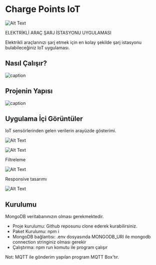 # Charge Points IoT
![Alt Text](https://thumbs.gfycat.com/IcyPiercingCockatiel-size_restricted.gif)

ELEKTRİKLİ ARAÇ ŞARJ İSTASYONU UYGULAMASI

Elektrikli araçlarınızı şarj etmek için en kolay şekilde şarj istasyonu bulabileceğiniz IoT uygulaması.

## Nasıl Çalışır?
![caption](https://serving.photos.photobox.com/871710234ab2671c74cf521f31ac74b210a4154462abb21d23a35cbcf343e60065c74248.jpg)

## Projenin Yapısı

![caption](https://serving.photos.photobox.com/538164910e363653b332e123164c028205912dae13ff848358925e1293513ca506d86caf.jpg)

## Uygulama İçi Görüntüler

IoT sensörlerinden gelen verilerin arayüzde gösterimi.

![Alt Text](https://thumbs.gfycat.com/MagnificentComfortableHomalocephale-size_restricted.gif)

![Alt Text](https://serving.photos.photobox.com/64335825e0c6cb61b7337767630d2921cc7e0e7126e10cafddf8f1748c320328edc83555.jpg)

Filtreleme

![Alt Text](https://thumbs.gfycat.com/FearfulGeneralGrayreefshark-size_restricted.gif)

Responsive tasarımı

![Alt Text](https://thumbs.gfycat.com/GeneralYearlyAtlanticsharpnosepuffer-size_restricted.gif)

## Kurulumu

MongoDB veritabanınızın olması gerekmektedir.

<ul>
    <li>Proje kurulumu: Github reposunu clone ederek kurabilirsiniz.</li>
    <li>Paket Kurulumu: npm i</li>
   <li>MongoDB bağlantısı: .env dosyasında MONGODB_URI ile mongodb connection stringiniz olması gerekir</li>
    <li>Çalıştırma: npm run komutu ile program çalışır</li>
  
  
</ul>

Not: MQTT ile gönderim yapılan program MQTT Box'tır.